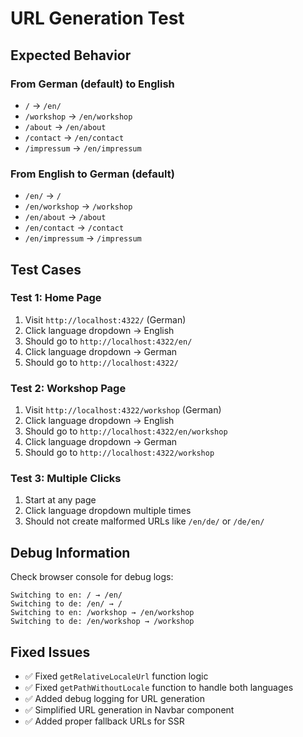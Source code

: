 # URL Generation Test

## Expected Behavior

### From German (default) to English

- `/` → `/en/`
- `/workshop` → `/en/workshop`
- `/about` → `/en/about`
- `/contact` → `/en/contact`
- `/impressum` → `/en/impressum`

### From English to German (default)

- `/en/` → `/`
- `/en/workshop` → `/workshop`
- `/en/about` → `/about`
- `/en/contact` → `/contact`
- `/en/impressum` → `/impressum`

## Test Cases

### Test 1: Home Page

1. Visit `http://localhost:4322/` (German)
2. Click language dropdown → English
3. Should go to `http://localhost:4322/en/`
4. Click language dropdown → German
5. Should go to `http://localhost:4322/`

### Test 2: Workshop Page

1. Visit `http://localhost:4322/workshop` (German)
2. Click language dropdown → English
3. Should go to `http://localhost:4322/en/workshop`
4. Click language dropdown → German
5. Should go to `http://localhost:4322/workshop`

### Test 3: Multiple Clicks

1. Start at any page
2. Click language dropdown multiple times
3. Should not create malformed URLs like `/en/de/` or `/de/en/`

## Debug Information

Check browser console for debug logs:

```
Switching to en: / → /en/
Switching to de: /en/ → /
Switching to en: /workshop → /en/workshop
Switching to de: /en/workshop → /workshop
```

## Fixed Issues

- ✅ Fixed `getRelativeLocaleUrl` function logic
- ✅ Fixed `getPathWithoutLocale` function to handle both languages
- ✅ Added debug logging for URL generation
- ✅ Simplified URL generation in Navbar component
- ✅ Added proper fallback URLs for SSR
